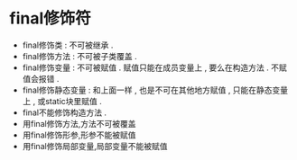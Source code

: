 # final修饰符

* final修饰类 : 不可被继承 .
* final修饰方法 : 不可被子类覆盖 .
* final修饰变量 : 不可被赋值 . 赋值只能在成员变量上 , 要么在构造方法 . 不赋值会报错 .  
* final修饰静态变量 : 和上面一样 , 也是不可在其他地方赋值 , 只能在静态变量上 , 或static块里赋值 . 
* final不能修饰构造方法 . 
* 用final修饰方法,方法不可被覆盖
* 用final修饰形参,形参不能被赋值
* 用final修饰局部变量,局部变量不能被赋值

 



